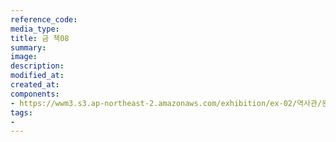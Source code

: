 ```yaml
---
reference_code:
media_type:
title: 금 책08
summary:
image:
description:
modified_at:
created_at:
components:
- https://wwm3.s3.ap-northeast-2.amazonaws.com/exhibition/ex-02/역사관/완_이송사진/금+책08.JPG
tags:
-
---
```

